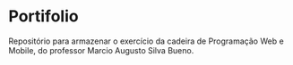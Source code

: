 # Portifolio
Repositório para armazenar o exercício da cadeira de Programação Web e Mobile, do professor Marcio Augusto Silva Bueno.
